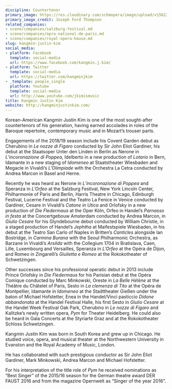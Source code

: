 ```yaml
---
discipline: Countertenor
primary_image: https://res.cloudinary.com/schmopera/image/upload/v1562263007/media/2019/07/KangminJustinKim-pc-JosephFordThompson.jpg
primary_image_credit: Joseph Ford Thompson
related_companies:
- scene/companies/salzburg-festival.md
- scene/companies/opra-national-de-paris.md
- scene/companies/royal-opera-house.md
slug: kangmin-justin-kim
social_media:
- platform: Facebook
  template: social-media
  url: https://www.facebook.com/kangmin.j.kim/
- platform: Twitter
  template: social-media
  url: https://twitter.com/kangminjkim
- _template: people_single
  platform: Youtube
  template: social-media
  url: http://www.youtube.com/jkimismusic
title: Kangmin Justin Kim
website: http://kangminjustinkim.com/
---
```

Korean-American Kangmin Justin Kim is one of the most sought-after countertenors of his generation, having earned accolades in roles of the Baroque repertoire, contemporary music and in Mozart’s trouser parts.

Engagements of the 2018/19 season include his Covent Garden debut as Cherubino in _Le nozze di Figaro_ conducted by Sir John Eliot Gardiner, his debut at the Staatsoper Unter den Linden in Berlin as Nerone in _L’incoronazione di Poppea_, Idelberto in a new production of _Lotario_ in Bern, Idamante in a new staging of _Idomeneo_ at Staatstheater Wiesbaden and Megacle in Vivaldi’s _L’Olimpiade_ with the Orchestra La Cetra conducted by Andrea Marcon in Basel and Herne.

Recently he was heard as Nerone in _L’incoronazione di Poppea_ and Speranza in _L’Orfeo_ at the Salzburg Festival, New York Lincoln Center, Philharmonie of Paris and Berlin, Harris Theatre in Chicago, Edinburgh Festival, Lucerne Festival and the Teatro La Fenice in Venice conducted by Gardiner, Cesare in Vivaldi’s _Catone in Utica_ and Orlofsky in a new production of _Die Fledermaus_ at the Oper Köln, Orfeo in Handel’s _Parnasso in festa_ at the Concertgebouw Amsterdam conducted by Andrea Marcon, in _Giulio Cesare_ for his Glyndebourne debut conducted by William Christie, in a staged production of Handel’s _Jephtha_ at Maifestspiele Wiesbaden, in his debut at the Teatro San Carlo of Naples in Britten’s _Canticles_ alongside Ian Bostridge, in _Carmina Burana_ with the Seoul Philharmonic Orchestra, as Barzane in Vivaldi’s _Arsilda_ with the Collegium 1704 in Bratislava, Caen, Lille, Luxembourg and Versailles, Speranza in _L’Orfeo_ at the Opéra de Dijon, and Romeo in Zingarelli’s _Giulietta e Romeo_ at the Rokokotheater of Schwetzingen.

Other successes since his professional operatic debut in 2013 include Prince Orlofsky in _Die Fledermaus_ for his Parisian debut at the Opéra Comique conducted by Marc Minkowski, Oreste in _La Belle Hélène_ at the Théâtre du Châtelet of Paris, Sesto in _La clemenza di Tito_ at the Opéra de Montpellier, Idamante in _Idomeneo_ at the Stadttheater Gießen under the baton of Michael Hofstetter, Enea in the Handel/Vinci pasticcio _Didone abbandonata_ at the Handel Festival Halle, his first Sesto in _Giulio Cesare_ at the Handel Week Festival Oak Park, Cherubino in _Le nozze di Figaro_ and Kalitzke’s newly written opera, _Pym_ for Theater Heidelberg. He could also be heard in Gala Concerts at the Styriarte Graz and at the Rokokotheater Schloss Schwetzingen.

Kangmin Justin Kim was born in South Korea and grew up in Chicago. He studied voice, opera, and musical theater at the Northwestern University in Evanston and the Royal Academy of Music, London.

He has collaborated with such prestigious conductor as Sir John Eliot Gardiner, Mark Minkowski, Andrea Marcon and Michael Hofstetter.

For his interpretation of the title role of _Pym_ he received nominations as “Best Singer” of the 2015/16 season for the German theatre award DER FAUST 2016 and from the magazine Opernwelt as “Singer of the year 2016”.